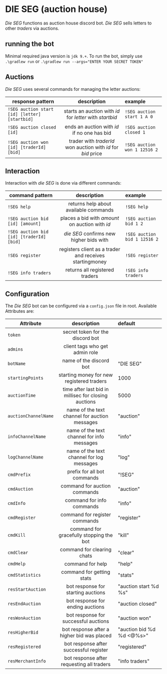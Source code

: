 # DIE SEG (auction house)
_Die SEG_ functions as auction house discord bot.
_Die SEG_ sells letters to other _traders_ via auctions.

## running the bot

Minimal required java version is ``jdk 9.+``. 
To run the bot, simply use 
``.\gradlew run`` 
or 
``.\gradlew run --args="ENTER YOUR SECRET TOKEN"`` 

## Auctions
_Die SEG_ uses several commands for managing the letter auctions:

| response pattern | description | example
| ------------- |:-------------:| :-----|
|``!SEG auction start [id] [letter] [startbid]``  | starts an auction with _id_ for _letter_ with _startbid_ | ``!SEG auction start 1 A 0`` |
| ``!SEG auction closed [id]`` | ends an auction with _id_ if no one has bid        | ``!SEG auction closed 1`` |
| ``!SEG auction won [id] [traderId] [bid]`` | trader with _traderId_ won auction with _id_ for _bid_ price      | ``!SEG auction won 1 12516 2``|

## Interaction

Interaction with _die SEG_ is done via different commands:

| command pattern | description | example
| ------------- |:-------------:| :-----|
|``!SEG help``  | returns help about available commands | ``!SEG help`` |
| ``!SEG auction bid [id] [amount]`` | places a bid with _amount_ on auction with _id_       | ``!SEG auction bid 1 2`` |
| ``!SEG auction bid [id] [traderId] [bid]`` | _die SEG_ confirms new higher bids with       | ``!SEG auction bid 1 12516 2``|
| ``!SEG register`` | registers client as a trader and receives startingmoney      | ``!SEG register``|
| ``!SEG info traders`` | returns all registered traders      | ``!SEG info traders`` |
    
## Configuration

The _Die SEG_ bot can be configured via a ``config.json`` file in root.
Available Attributes are:

| Attribute | description | default
| ------------- |:-------------:| :-----|
|``token``  | secret token for the discord bot |  |
|``admins``  | client tags who get admin role |  |
|``botName``  | name of the discord bot | "DIE SEG" |
|``startingPoints``  | starting money for new registered traders | 1000 |
|``auctionTime``  | time after last bid in millisec for closing auctions | 5000 |
|``auctionChannelName``  | name of the text channel for auction messages | "auction" |
|``infoChannelName``  | name of the text channel for info messages | "info" |
|``logChannelName``  | name of the text channel for log messages | "log" |
|``cmdPrefix``  | prefix for all bot commands | "!SEG" |
|``cmdAuction``  | command for auction commands | "auction" |
|``cmdInfo``  | command for info commands | "info" |
|``cmdRegister``  | command for register commands | "register" |
|``cmdKill``  | command for gracefully stopping the bot | "kill" |
|``cmdClear``  | command for clearing chats | "clear" |
|``cmdHelp``  | command for help | "help" |
|``cmdStatistics``  | command for getting stats | "stats" |
|``resStartAuction``  | bot response for starting auctions | "auction start %d %s" |
|``resEndAuction``  | bot response for ending auctions | "auction closed" |
|``resWonAuction``  | bot response for successful auctions | "auction won" |
|``resHigherBid``  | bot response after a higher bid was placed | "auction bid %d %d <@%s>" |
|``resRegistered``  | bot response after successful register | "registered" |
|``resMerchantInfo``  | bot response after requesting all traders | "info traders" |